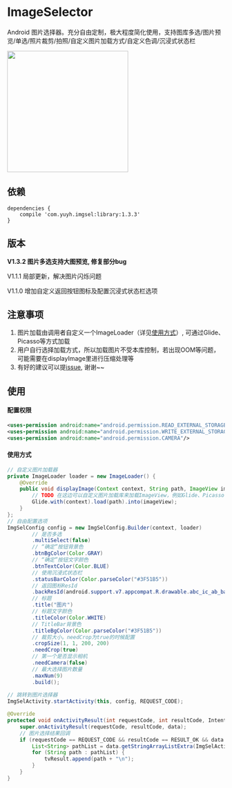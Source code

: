 # ImageSelector

Android 图片选择器。充分自由定制，极大程度简化使用，支持图库多选/图片预览/单选/照片裁剪/拍照/自定义图片加载方式/自定义色调/沉浸式状态栏

<img src="https://github.com/smuyyh/ImageSelector/blob/master/screenshot/screen_1.png?raw=true" width=280/>

## 依赖
```
dependencies {
    compile 'com.yuyh.imgsel:library:1.3.3'
}
```

## 版本

**V1.3.2 图片多选支持大图预览, 修复部分bug**

V1.1.1 局部更新，解决图片闪烁问题

V1.1.0 增加自定义返回按钮图标及配置沉浸式状态栏选项

## 注意事项

1. 图片加载由调用者自定义一个ImageLoader（详见[使用方式](#使用方式)）, 可通过Glide、Picasso等方式加载
2. 用户自行选择加载方式，所以加载图片不受本库控制，若出现OOM等问题，可能需要在displayImage里进行压缩处理等
3. 有好的建议可以提[issue](https://github.com/smuyyh/ImageSelector/issues/new), 谢谢~~

## 使用

#### 配置权限

```xml
<uses-permission android:name="android.permission.READ_EXTERNAL_STORAGE" />
<uses-permission android:name="android.permission.WRITE_EXTERNAL_STORAGE" />
<uses-permission android:name="android.permission.CAMERA"/>
```

#### 使用方式

```java
// 自定义图片加载器
private ImageLoader loader = new ImageLoader() {
    @Override
    public void displayImage(Context context, String path, ImageView imageView) {
        // TODO 在这边可以自定义图片加载库来加载ImageView，例如Glide、Picasso、ImageLoader等
        Glide.with(context).load(path).into(imageView);
    }
};
// 自由配置选项
ImgSelConfig config = new ImgSelConfig.Builder(context, loader)
        // 是否多选
        .multiSelect(false)
        // “确定”按钮背景色
        .btnBgColor(Color.GRAY)
        // “确定”按钮文字颜色
        .btnTextColor(Color.BLUE)
        // 使用沉浸式状态栏
        .statusBarColor(Color.parseColor("#3F51B5"))
        // 返回图标ResId
        .backResId(android.support.v7.appcompat.R.drawable.abc_ic_ab_back_mtrl_am_alpha)
        // 标题
        .title("图片")
        // 标题文字颜色
        .titleColor(Color.WHITE)
        // TitleBar背景色
        .titleBgColor(Color.parseColor("#3F51B5"))
        // 裁剪大小。needCrop为true的时候配置
        .cropSize(1, 1, 200, 200)
        .needCrop(true)
        // 第一个是否显示相机
        .needCamera(false)
        // 最大选择图片数量
        .maxNum(9)
        .build();
        
// 跳转到图片选择器
ImgSelActivity.startActivity(this, config, REQUEST_CODE);
```

```java
@Override
protected void onActivityResult(int requestCode, int resultCode, Intent data) {
    super.onActivityResult(requestCode, resultCode, data);
    // 图片选择结果回调
    if (requestCode == REQUEST_CODE && resultCode == RESULT_OK && data != null) {
        List<String> pathList = data.getStringArrayListExtra(ImgSelActivity.INTENT_RESULT);
        for (String path : pathList) {
            tvResult.append(path + "\n");
        }
    }
}
```
